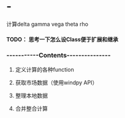 # -
计算delta gamma vega theta rho

#### TODO： 思考一下怎么设Class便于扩展和继承

### -----------Contents---------------
1. 定义计算的各种function

2. 获取市场数据（使用windpy API）

3. 整理本地数据

4. 合并整合计算

